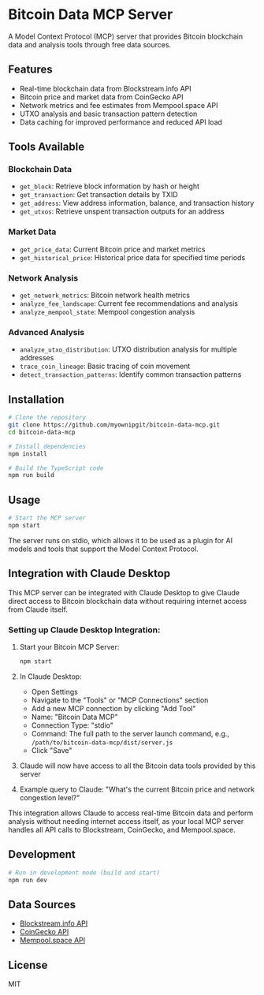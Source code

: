 # Bitcoin Data MCP Server

A Model Context Protocol (MCP) server that provides Bitcoin blockchain data and analysis tools through free data sources.

## Features

- Real-time blockchain data from Blockstream.info API
- Bitcoin price and market data from CoinGecko API
- Network metrics and fee estimates from Mempool.space API
- UTXO analysis and basic transaction pattern detection
- Data caching for improved performance and reduced API load

## Tools Available

### Blockchain Data
- `get_block`: Retrieve block information by hash or height
- `get_transaction`: Get transaction details by TXID
- `get_address`: View address information, balance, and transaction history
- `get_utxos`: Retrieve unspent transaction outputs for an address

### Market Data
- `get_price_data`: Current Bitcoin price and market metrics
- `get_historical_price`: Historical price data for specified time periods

### Network Analysis
- `get_network_metrics`: Bitcoin network health metrics
- `analyze_fee_landscape`: Current fee recommendations and analysis
- `analyze_mempool_state`: Mempool congestion analysis

### Advanced Analysis
- `analyze_utxo_distribution`: UTXO distribution analysis for multiple addresses
- `trace_coin_lineage`: Basic tracing of coin movement
- `detect_transaction_patterns`: Identify common transaction patterns

## Installation

```bash
# Clone the repository
git clone https://github.com/myownipgit/bitcoin-data-mcp.git
cd bitcoin-data-mcp

# Install dependencies
npm install

# Build the TypeScript code
npm run build
```

## Usage

```bash
# Start the MCP server
npm start
```

The server runs on stdio, which allows it to be used as a plugin for AI models and tools that support the Model Context Protocol.

## Integration with Claude Desktop

This MCP server can be integrated with Claude Desktop to give Claude direct access to Bitcoin blockchain data without requiring internet access from Claude itself.

### Setting up Claude Desktop Integration:

1. Start your Bitcoin MCP Server:
   ```bash
   npm start
   ```

2. In Claude Desktop:
   - Open Settings
   - Navigate to the "Tools" or "MCP Connections" section
   - Add a new MCP connection by clicking "Add Tool"
   - Name: "Bitcoin Data MCP"
   - Connection Type: "stdio"
   - Command: The full path to the server launch command, e.g., `/path/to/bitcoin-data-mcp/dist/server.js`
   - Click "Save"

3. Claude will now have access to all the Bitcoin data tools provided by this server

4. Example query to Claude: "What's the current Bitcoin price and network congestion level?"

This integration allows Claude to access real-time Bitcoin data and perform analysis without needing internet access itself, as your local MCP server handles all API calls to Blockstream, CoinGecko, and Mempool.space.

## Development

```bash
# Run in development mode (build and start)
npm run dev
```

## Data Sources

- [Blockstream.info API](https://github.com/Blockstream/esplora/blob/master/API.md)
- [CoinGecko API](https://www.coingecko.com/en/api/documentation)
- [Mempool.space API](https://mempool.space/docs/api)

## License

MIT